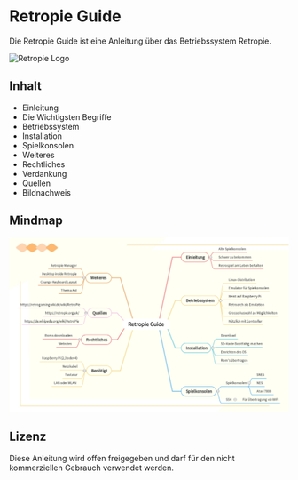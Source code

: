 # Retropie Guide

Die Retropie Guide ist eine Anleitung über das Betriebssystem Retropie.

![Retropie Logo](https://retropie.org.uk/wp-content/uploads/2016/04/RetroPieWebsiteLogo.png "Retropie Logo")

## Inhalt

* Einleitung
* Die Wichtigsten Begriffe
* Betriebssystem
* Installation
* Spielkonsolen
* Weiteres
* Rechtliches
* Verdankung
* Quellen
* Bildnachweis

## Mindmap

![Mindmap](https://github.com/Severinboegli/Retropie-Anleitung/blob/799b8511520746f1b52fbf277fc93fee15891afe/Retropie%20Guide.jpg?raw=true "Mindmap")


## Lizenz
Diese Anleitung wird offen freigegeben und darf für den nicht kommerziellen Gebrauch verwendet werden.
